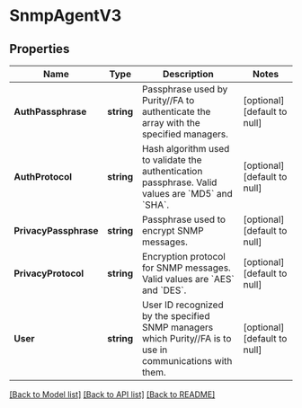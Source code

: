 # SnmpAgentV3

## Properties
Name | Type | Description | Notes
------------ | ------------- | ------------- | -------------
**AuthPassphrase** | **string** | Passphrase used by Purity//FA to authenticate the array with the specified managers. | [optional] [default to null]
**AuthProtocol** | **string** | Hash algorithm used to validate the authentication passphrase. Valid values are &#x60;MD5&#x60; and &#x60;SHA&#x60;. | [optional] [default to null]
**PrivacyPassphrase** | **string** | Passphrase used to encrypt SNMP messages. | [optional] [default to null]
**PrivacyProtocol** | **string** | Encryption protocol for SNMP messages. Valid values are &#x60;AES&#x60; and &#x60;DES&#x60;. | [optional] [default to null]
**User** | **string** | User ID recognized by the specified SNMP managers which Purity//FA is to use in communications with them. | [optional] [default to null]

[[Back to Model list]](../README.md#documentation-for-models) [[Back to API list]](../README.md#documentation-for-api-endpoints) [[Back to README]](../README.md)

